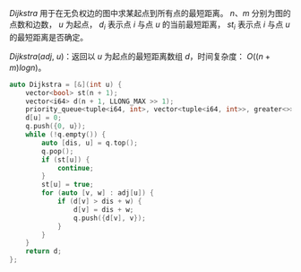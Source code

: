 $Dijkstra$ 用于在无负权边的图中求某起点到所有点的最短距离。 $n、m$ 分别为图的点数和边数， $u$ 为起点， $d_i$ 表示点 $i$ 与点 $u$ 的当前最短距离， $st_i$ 表示点 $i$ 与点 $u$ 的最短距离是否确定。

$Dijkstra(adj,\ u)$：返回以 $u$ 为起点的最短距离数组 $d$，时间复杂度： $O((n+m)logn)$。

```c++
auto Dijkstra = [&](int u) {
    vector<bool> st(n + 1);
    vector<i64> d(n + 1, LLONG_MAX >> 1);
    priority_queue<tuple<i64, int>, vector<tuple<i64, int>>, greater<>> q; 
    d[u] = 0;
    q.push({0, u});
    while (!q.empty()) {
        auto [dis, u] = q.top(); 
        q.pop();
        if (st[u]) {
            continue;
        }
        st[u] = true;
        for (auto [v, w] : adj[u]) {
            if (d[v] > dis + w) {
                d[v] = dis + w;
                q.push({d[v], v});
            }
        }
    }
    return d;
};
```
